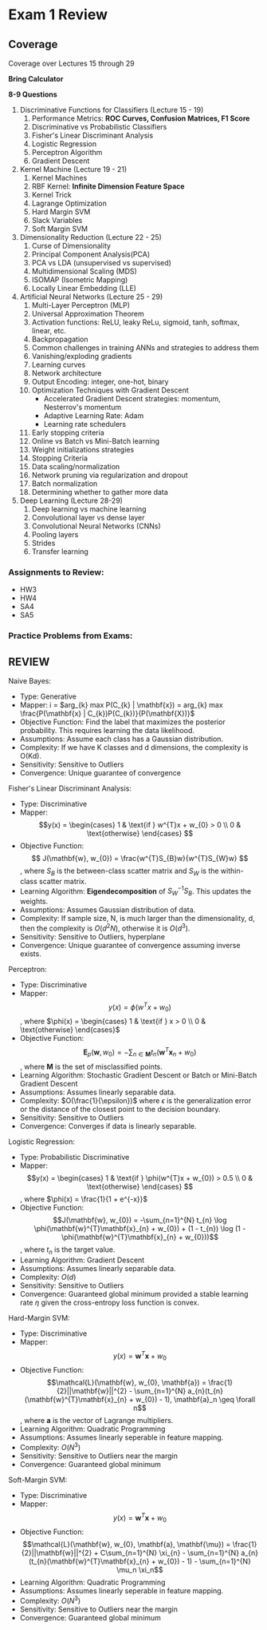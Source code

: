 # Exam 1 Review

## Coverage
Coverage over Lectures 15 through 29

**Bring Calculator**

**8-9 Questions**

1. Discriminative Functions for Classifiers (Lecture 15 - 19)
    1. Performance Metrics: **ROC Curves, Confusion Matrices, F1 Score**
    2. Discriminative vs Probabilistic Classifiers
    3. Fisher's Linear Discriminant Analysis
    4. Logistic Regression
    5. Perceptron Algorithm
    6. Gradient Descent
2. Kernel Machine (Lecture 19 - 21)
    1. Kernel Machines
    2. RBF Kernel: **Infinite Dimension Feature Space**
    3. Kernel Trick
    4. Lagrange Optimization
    5. Hard Margin SVM
    6. Slack Variables
    7. Soft Margin SVM
3. Dimensionality Reduction (Lecture 22 - 25)
    1. Curse of Dimensionality
    2. Principal Component Analysis(PCA)
    3. PCA vs LDA (unsupervised vs supervised)
    4. Multidimensional Scaling (MDS)
    5. ISOMAP (Isometric Mapping)
    6. Locally Linear Embedding (LLE)
4. Artificial Neural Networks (Lecture 25 - 29)
    1. Multi-Layer Perceptron (MLP)
    2. Universal Approximation Theorem
    3. Activation functions: ReLU, leaky ReLu, sigmoid, tanh, softmax, linear, etc.
    4. Backpropagation
    5. Common challenges in training ANNs and strategies to address them
    6. Vanishing/exploding gradients
    7. Learning curves
    8. Network architecture
    9. Output Encoding: integer, one-hot, binary
    10. Optimization Techniques with Gradient Descent
        * Accelerated Gradient Descent strategies: momentum, Nesterrov's momentum
        * Adaptive Learning Rate: Adam
        * Learning rate schedulers
    11. Early stopping criteria
    12. Online vs Batch vs Mini-Batch learning
    13. Weight initializations strategies
    14. Stopping Criteria
    15. Data scaling/normalization
    16. Network pruning via regularization and dropout
    17. Batch normalization
    18. Determining whether to gather more data
5. Deep Learning (Lecture 28-29)
    1. Deep learning vs machine learning
    2. Convolutional layer vs dense layer
    3. Convolutional Neural Networks (CNNs)
    4. Pooling layers
    5. Strides
    6. Transfer learning

### Assignments to Review:
- HW3
- HW4
- SA4
- SA5

### Practice Problems from Exams:

## REVIEW

Naive Bayes:
  - Type: Generative
  - Mapper: i = $arg_{k} max P(C_{k} | \mathbf{x}) = arg_{k} max \frac{P(\mathbf{x} | C_{k})P(C_{k})}{P(\mathbf{X})}$
  - Objective Function: Find the label that maximizes the posterior probability. This requires learning the data likelihood.
  - Assumptions: Assume each class has a Gaussian distribution.
  - Complexity: If we have K classes and d dimensions, the complexity is O(Kd).
  - Sensitivity: Sensitive to Outliers
  - Convergence: Unique guarantee of convergence

Fisher's Linear Discriminant Analysis:
  - Type: Discriminative
  - Mapper: $$y(x) = \begin{cases} 1 & \text{if } w^{T}x + w_{0} > 0 \\ 0 & \text{otherwise} \end{cases} $$
  - Objective Function: $$ J(\mathbf{w}, w_{0}) = \frac{w^{T}S_{B}w}{w^{T}S_{W}w} $$, where $S_{B}$ is the between-class scatter matrix and $S_{W}$ is the within-class scatter matrix.
  - Learning Algorithm: **Eigendecomposition** of $S_{W}^{-1}S_{B}$. This updates the weights.
  - Assumptions: Assumes Gaussian distribution of data.
  - Complexity: If sample size, N, is much larger than the dimensionality, d, then the complexity is $O(d^2 N)$, otherwise it is $O(d^3)$.
  - Sensitivity: Sensitive to Outliers, hyperplane
  - Convergence: Unique guarantee of convergence assuming inverse exists.

Perceptron:
  - Type: Discriminative
  - Mapper: $$y(x) = \phi(w^{T}x + w_{0})$$, where $\phi(x) = \begin{cases} 1 & \text{if } x > 0 \\ 0 & \text{otherwise} \end{cases}$
  - Objective Function: $$ \mathbf{E}_{p}(\mathbf{w}, w_{0}) = -\sum_{n \in \mathbf{M}} t_{n}(\mathbf{w}^{T}\mathbf{x}_{n} + w_{0})$$, where $\mathbf{M}$ is the set of misclassified points.
  - Learning Algorithm: Stochastic Gradient Descent or Batch or Mini-Batch Gradient Descent
  - Assumptions: Assumes linearly separable data.
  - Complexity: $O(\frac{1}{\epsilon})$ where $\epsilon$ is the generalization error or the distance of the closest point to the decision boundary.
  - Sensitivity: Sensitive to Outliers
  - Convergence: Converges if data is linearly separable.

Logistic Regression:
  - Type: Probabilistic Discriminative
  - Mapper: $$y(x) = \begin{cases} 1 & \text{if } \phi(w^{T}x + w_{0}) > 0.5 \\ 0 & \text{otherwise} \end{cases} $$, where $\phi(x) = \frac{1}{1 + e^{-x}}$
  - Objective Function: $$J(\mathbf{w}, w_{0}) = -\sum_{n=1}^{N} t_{n} \log \phi(\mathbf{w}^{T}\mathbf{x}_{n} + w_{0}) + (1 - t_{n}) \log (1 - \phi(\mathbf{w}^{T}\mathbf{x}_{n} + w_{0}))$$, where $t_{n}$ is the target value.
  - Learning Algorithm: Gradient Descent
  - Assumptions: Assumes linearly separable data.
  - Complexity: $O(d)$
  - Sensitivity: Sensitive to Outliers
  - Convergence: Guaranteed global minimum provided a stable learning rate $\eta$ given the cross-entropy loss function is convex.

Hard-Margin SVM:
  - Type: Discriminative
  - Mapper: $$y(x) = \mathbf{w}^{T}\mathbf{x} + w_{0}$$
  - Objective Function: $$\mathcal{L}(\mathbf{w}, w_{0}, \mathbf{a}) = \frac{1}{2}||\mathbf{w}||^{2} - \sum_{n=1}^{N} a_{n}(t_{n}(\mathbf{w}^{T}\mathbf{x}_{n} + w_{0}) - 1), \mathbf{a}_n \geq \forall n$$, where $\mathbf{a}$ is the vector of Lagrange multipliers.
  - Learning Algorithm: Quadratic Programming
  - Assumptions: Assumes linearly seperable in feature mapping.
  - Complexity: $O(N^{3})$
  - Sensitivity: Sensitive to Outliers near the margin
  - Convergence: Guaranteed global minimum

Soft-Margin SVM:
  - Type: Discriminative
  - Mapper: $$y(x) = \mathbf{w}^{T}\mathbf{x} + w_{0}$$
  - Objective Function: $$\mathcal{L}(\mathbf{w}, w_{0}, \mathbf{a}, \mathbf{\mu}) = \frac{1}{2}||\mathbf{w}||^{2} + C\sum_{n=1}^{N} \xi_{n} - \sum_{n=1}^{N} a_{n}(t_{n}(\mathbf{w}^{T}\mathbf{x}_{n} + w_{0}) - 1) - \sum_{n=1}^{N} \mu_n \xi_n$$
  - Learning Algorithm: Quadratic Programming
  - Assumptions: Assumes linearly seperable in feature mapping.
  - Complexity: $O(N^{3})$
  - Sensitivity: Sensitive to Outliers near the margin
  - Convergence: Guaranteed global minimum

